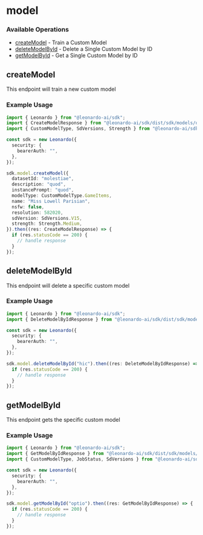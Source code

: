 # model

### Available Operations

* [createModel](#createmodel) - Train a Custom Model
* [deleteModelById](#deletemodelbyid) - Delete a Single Custom Model by ID
* [getModelById](#getmodelbyid) - Get a Single Custom Model by ID

## createModel

This endpoint will train a new custom model

### Example Usage

```typescript
import { Leonardo } from "@leonardo-ai/sdk";
import { CreateModelResponse } from "@leonardo-ai/sdk/dist/sdk/models/operations";
import { CustomModelType, SdVersions, Strength } from "@leonardo-ai/sdk/dist/sdk/models/shared";

const sdk = new Leonardo({
  security: {
    bearerAuth: "",
  },
});

sdk.model.createModel({
  datasetId: "molestiae",
  description: "quod",
  instancePrompt: "quod",
  modelType: CustomModelType.GameItems,
  name: "Miss Lowell Parisian",
  nsfw: false,
  resolution: 582020,
  sdVersion: SdVersions.V15,
  strength: Strength.Medium,
}).then((res: CreateModelResponse) => {
  if (res.statusCode == 200) {
    // handle response
  }
});
```

## deleteModelById

This endpoint will delete a specific custom model

### Example Usage

```typescript
import { Leonardo } from "@leonardo-ai/sdk";
import { DeleteModelByIdResponse } from "@leonardo-ai/sdk/dist/sdk/models/operations";

const sdk = new Leonardo({
  security: {
    bearerAuth: "",
  },
});

sdk.model.deleteModelById("hic").then((res: DeleteModelByIdResponse) => {
  if (res.statusCode == 200) {
    // handle response
  }
});
```

## getModelById

This endpoint gets the specific custom model

### Example Usage

```typescript
import { Leonardo } from "@leonardo-ai/sdk";
import { GetModelByIdResponse } from "@leonardo-ai/sdk/dist/sdk/models/operations";
import { CustomModelType, JobStatus, SdVersions } from "@leonardo-ai/sdk/dist/sdk/models/shared";

const sdk = new Leonardo({
  security: {
    bearerAuth: "",
  },
});

sdk.model.getModelById("optio").then((res: GetModelByIdResponse) => {
  if (res.statusCode == 200) {
    // handle response
  }
});
```
